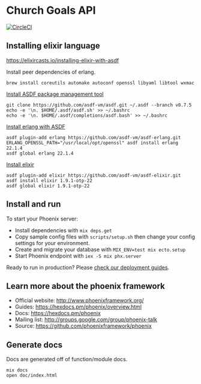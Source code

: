 # Church Goals API

[![CircleCI](https://circleci.com/gh/ChurchGoals/ChurchGoals-API.svg?style=svg&circle-token=7292c8dea69e10a92d3f5029890659f82291bf50)](https://circleci.com/gh/ChurchGoals/ChurchGoals-API)

## Installing elixir language
https://elixircasts.io/installing-elixir-with-asdf

Install peer dependencies of erlang.
```
brew install coreutils automake autoconf openssl libyaml libtool wxmac
```

[Install ASDF package management tool](https://asdf-vm.com/#/core-manage-asdf-vm)
```
git clone https://github.com/asdf-vm/asdf.git ~/.asdf --branch v0.7.5
echo -e '\n. $HOME/.asdf/asdf.sh' >> ~/.bashrc
echo -e '\n. $HOME/.asdf/completions/asdf.bash' >> ~/.bashrc
```

[Install erlang with ASDF](https://github.com/asdf-vm/asdf-erlang)
```
asdf plugin-add erlang https://github.com/asdf-vm/asdf-erlang.git
ERLANG_OPENSSL_PATH="/usr/local/opt/openssl" asdf install erlang 22.1.4
asdf global erlang 22.1.4
```

[Install elixir]()
```
asdf plugin-add elixir https://github.com/asdf-vm/asdf-elixir.git
asdf install elixir 1.9.1-otp-22
asdf global elixir 1.9.1-otp-22
```

## Install and run
To start your Phoenix server:

  * Install dependencies with `mix deps.get`
  * Copy sample config files with `scripts/setup.sh` then change your config settings for your environment.
  * Create and migrate your database with `MIX_ENV=test mix ecto.setup`
  * Start Phoenix endpoint with `iex -S mix phx.server`

Ready to run in production? Please [check our deployment guides](https://hexdocs.pm/phoenix/deployment.html).

## Learn more about the phoenix framework

  * Official website: http://www.phoenixframework.org/
  * Guides: https://hexdocs.pm/phoenix/overview.html
  * Docs: https://hexdocs.pm/phoenix
  * Mailing list: http://groups.google.com/group/phoenix-talk
  * Source: https://github.com/phoenixframework/phoenix

## Generate docs

Docs are generated off of function/module docs.

```
mix docs
open doc/index.html
```
